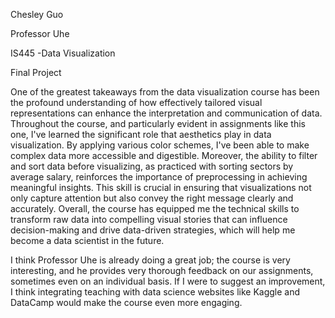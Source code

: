 Chesley Guo

Professor Uhe

IS445 -Data Visualization

Final Project

One of the greatest takeaways from the data visualization course has been the profound understanding of how effectively tailored visual representations can enhance the interpretation and communication of data. Throughout the course, and particularly evident in assignments like this one, I've learned the significant role that aesthetics play in data visualization. By applying various color schemes, I've been able to make complex data more accessible and digestible. Moreover, the ability to filter and sort data before visualizing, as practiced with sorting sectors by average salary, reinforces the importance of preprocessing in achieving meaningful insights. This skill is crucial in ensuring that visualizations not only capture attention but also convey the right message clearly and accurately. Overall, the course has equipped me the technical skills to transform raw data into compelling visual stories that can influence decision-making and drive data-driven strategies, which will help me become a data scientist in the future.

I think Professor Uhe is already doing a great job; the course is very interesting, and he provides very thorough feedback on our assignments, sometimes even on an individual basis. If I were to suggest an improvement, I think integrating teaching with data science websites like Kaggle and DataCamp would make the course even more engaging.




